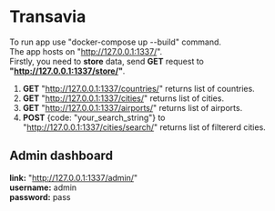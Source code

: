 # Transavia
To run app use "docker-compose up --build" command. <br/>
The app hosts on "http://127.0.0.1:1337/". <br/>
Firstly, you need to **store** data, send **GET** request to **"http://127.0.0.1:1337/store/"**. <br/>
1. **GET** "http://127.0.0.1:1337/countries/" returns list of countries. <br/>
2. **GET** "http://127.0.0.1:1337/cities/" returns list of cities. <br/>
3. **GET** "http://127.0.0.1:1337/airports/" returns list of airports. <br/>
4. **POST** {code: "your_search_string"} to "http://127.0.0.1:1337/cities/search/" returns list of filtererd cities. <br/>

## Admin dashboard 
**link:** "http://127.0.0.1:1337/admin/" <br/>
**username:** admin <br/>
**password:** pass <br/>
